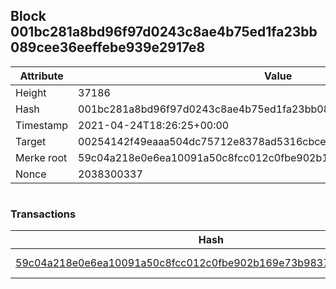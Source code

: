 ## Block 001bc281a8bd96f97d0243c8ae4b75ed1fa23bb089cee36eeffebe939e2917e8

Attribute | Value
--- | ---
Height | 37186
Hash | 001bc281a8bd96f97d0243c8ae4b75ed1fa23bb089cee36eeffebe939e2917e8
Timestamp | 2021-04-24T18:26:25+00:00
Target | 00254142f49eaaa504dc75712e8378ad5316cbcead634704b3734b6271167cc4
Merke root | 59c04a218e0e6ea10091a50c8fcc012c0fbe902b169e73b98373af560437f74a
Nonce | 2038300337

```

```

### Transactions

Hash | Amount
--- | ---
[59c04a218e0e6ea10091a50c8fcc012c0fbe902b169e73b98373af560437f74a](59c04a218e0e6ea10091a50c8fcc012c0fbe902b169e73b98373af560437f74a.md) | 10.00000000 SKEPTI 
